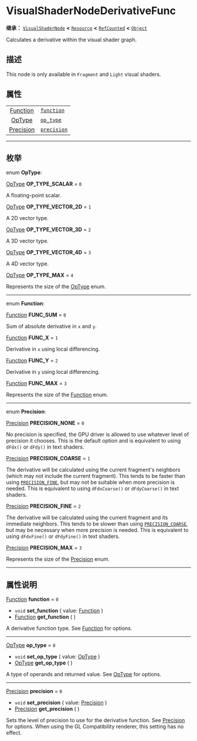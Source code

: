 <!-- ⚠ 请勿编辑本文件 ⚠ -->
<!-- 本文档使用脚本从 WeDot 引擎源码仓库生成。 -->
<!-- 生成脚本：https://github.com/WeDot-Engine/WeDot/tree/master/doc/tools/make_md.py； -->
<!-- 原文件：https://github.com/WeDot-Engine/WeDot/tree/master/doc/classes/VisualShaderNodeDerivativeFunc.xml。 -->

<div id="_class_visualshadernodederivativefunc"></div>

# VisualShaderNodeDerivativeFunc

**继承：** [`VisualShaderNode`](class_visualshadernode.md) **<** [`Resource`](class_resource.md) **<** [`RefCounted`](class_refcounted.md) **<** [`Object`](class_object.md)

Calculates a derivative within the visual shader graph.

## 描述

This node is only available in `Fragment` and `Light` visual shaders.

## 属性

|||
|:-:|:--|
| [Function](#enum_visualshadernodederivativefunc_function)   | [`function`](class_visualshadernodederivativefunc.md#class_visualshadernodederivativefunc_property_function)   | ``0`` |
| [OpType](#enum_visualshadernodederivativefunc_optype)       | [`op_type`](class_visualshadernodederivativefunc.md#class_visualshadernodederivativefunc_property_op_type)     | ``0`` |
| [Precision](#enum_visualshadernodederivativefunc_precision) | [`precision`](class_visualshadernodederivativefunc.md#class_visualshadernodederivativefunc_property_precision) | ``0`` |

<!-- rst-class:: classref-section-separator -->

---

## 枚举

<div id="_class_enum_visualshadernodederivativefunc_optype"></div>

enum **OpType**: <div id="enum_visualshadernodederivativefunc_optype"></div>

<div id="_class_visualshadernodederivativefunc_constant_op_type_scalar"></div>

[OpType](#enum_visualshadernodederivativefunc_optype) **OP_TYPE_SCALAR** = ``0``

A floating-point scalar.

<div id="_class_visualshadernodederivativefunc_constant_op_type_vector_2d"></div>

[OpType](#enum_visualshadernodederivativefunc_optype) **OP_TYPE_VECTOR_2D** = ``1``

A 2D vector type.

<div id="_class_visualshadernodederivativefunc_constant_op_type_vector_3d"></div>

[OpType](#enum_visualshadernodederivativefunc_optype) **OP_TYPE_VECTOR_3D** = ``2``

A 3D vector type.

<div id="_class_visualshadernodederivativefunc_constant_op_type_vector_4d"></div>

[OpType](#enum_visualshadernodederivativefunc_optype) **OP_TYPE_VECTOR_4D** = ``3``

A 4D vector type.

<div id="_class_visualshadernodederivativefunc_constant_op_type_max"></div>

[OpType](#enum_visualshadernodederivativefunc_optype) **OP_TYPE_MAX** = ``4``

Represents the size of the [OpType](#enum_visualshadernodederivativefunc_optype) enum.

<!-- rst-class:: classref-item-separator -->

---

<div id="_class_enum_visualshadernodederivativefunc_function"></div>

enum **Function**: <div id="enum_visualshadernodederivativefunc_function"></div>

<div id="_class_visualshadernodederivativefunc_constant_func_sum"></div>

[Function](#enum_visualshadernodederivativefunc_function) **FUNC_SUM** = ``0``

Sum of absolute derivative in `x` and `y`.

<div id="_class_visualshadernodederivativefunc_constant_func_x"></div>

[Function](#enum_visualshadernodederivativefunc_function) **FUNC_X** = ``1``

Derivative in `x` using local differencing.

<div id="_class_visualshadernodederivativefunc_constant_func_y"></div>

[Function](#enum_visualshadernodederivativefunc_function) **FUNC_Y** = ``2``

Derivative in `y` using local differencing.

<div id="_class_visualshadernodederivativefunc_constant_func_max"></div>

[Function](#enum_visualshadernodederivativefunc_function) **FUNC_MAX** = ``3``

Represents the size of the [Function](#enum_visualshadernodederivativefunc_function) enum.

<!-- rst-class:: classref-item-separator -->

---

<div id="_class_enum_visualshadernodederivativefunc_precision"></div>

enum **Precision**: <div id="enum_visualshadernodederivativefunc_precision"></div>

<div id="_class_visualshadernodederivativefunc_constant_precision_none"></div>

[Precision](#enum_visualshadernodederivativefunc_precision) **PRECISION_NONE** = ``0``

No precision is specified, the GPU driver is allowed to use whatever level of precision it chooses. This is the default option and is equivalent to using `dFdx()` or `dFdy()` in text shaders.

<div id="_class_visualshadernodederivativefunc_constant_precision_coarse"></div>

[Precision](#enum_visualshadernodederivativefunc_precision) **PRECISION_COARSE** = ``1``

The derivative will be calculated using the current fragment's neighbors (which may not include the current fragment). This tends to be faster than using [`PRECISION_FINE`](class_visualshadernodederivativefunc.md#class_visualshadernodederivativefunc_constant_precision_fine), but may not be suitable when more precision is needed. This is equivalent to using `dFdxCoarse()` or `dFdyCoarse()` in text shaders.

<div id="_class_visualshadernodederivativefunc_constant_precision_fine"></div>

[Precision](#enum_visualshadernodederivativefunc_precision) **PRECISION_FINE** = ``2``

The derivative will be calculated using the current fragment and its immediate neighbors. This tends to be slower than using [`PRECISION_COARSE`](class_visualshadernodederivativefunc.md#class_visualshadernodederivativefunc_constant_precision_coarse), but may be necessary when more precision is needed. This is equivalent to using `dFdxFine()` or `dFdyFine()` in text shaders.

<div id="_class_visualshadernodederivativefunc_constant_precision_max"></div>

[Precision](#enum_visualshadernodederivativefunc_precision) **PRECISION_MAX** = ``3``

Represents the size of the [Precision](#enum_visualshadernodederivativefunc_precision) enum.

<!-- rst-class:: classref-section-separator -->

---

## 属性说明

<div id="_class_visualshadernodederivativefunc_property_function"></div>

[Function](#enum_visualshadernodederivativefunc_function) **function** = ``0`` <div id="class_visualshadernodederivativefunc_property_function"></div>

- `void` **set_function** ( value: [Function](#enum_visualshadernodederivativefunc_function) )
- [Function](#enum_visualshadernodederivativefunc_function) **get_function** ( )

A derivative function type. See [Function](#enum_visualshadernodederivativefunc_function) for options.

<!-- rst-class:: classref-item-separator -->

---

<div id="_class_visualshadernodederivativefunc_property_op_type"></div>

[OpType](#enum_visualshadernodederivativefunc_optype) **op_type** = ``0`` <div id="class_visualshadernodederivativefunc_property_op_type"></div>

- `void` **set_op_type** ( value: [OpType](#enum_visualshadernodederivativefunc_optype) )
- [OpType](#enum_visualshadernodederivativefunc_optype) **get_op_type** ( )

A type of operands and returned value. See [OpType](#enum_visualshadernodederivativefunc_optype) for options.

<!-- rst-class:: classref-item-separator -->

---

<div id="_class_visualshadernodederivativefunc_property_precision"></div>

[Precision](#enum_visualshadernodederivativefunc_precision) **precision** = ``0`` <div id="class_visualshadernodederivativefunc_property_precision"></div>

- `void` **set_precision** ( value: [Precision](#enum_visualshadernodederivativefunc_precision) )
- [Precision](#enum_visualshadernodederivativefunc_precision) **get_precision** ( )

Sets the level of precision to use for the derivative function. See [Precision](#enum_visualshadernodederivativefunc_precision) for options. When using the GL Compatibility renderer, this setting has no effect.

[^virtual]: 本方法通常需要用户覆盖才能生效。
[^const]: 本方法无副作用，不会修改该实例的任何成员变量。
[^vararg]: 本方法除了能接受在此处描述的参数外，还能够继续接受任意数量的参数。
[^constructor]: 本方法用于构造某个类型。
[^static]: 调用本方法无需实例，可直接使用类名进行调用。
[^operator]: 本方法描述的是使用本类型作为左操作数的有效运算符。
[^bitfield]: 这个值是由下列位标志构成位掩码的整数。
[^void]: 无返回值。
